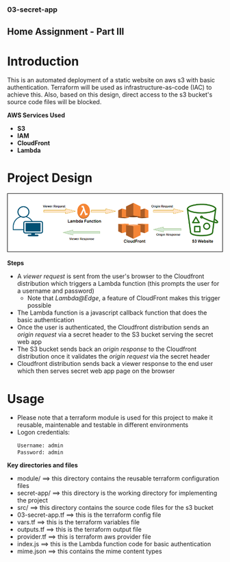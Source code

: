 ### 03-secret-app
## Home Assignment - Part III
# Introduction
This is an automated deployment of a static website on aws s3 with basic authentication. Terraform will be used as infrastructure-as-code (IAC) to achieve this.
Also, based on this design, direct access to the s3 bucket's source code files will be blocked.

**AWS Services Used**
- **S3**
- **IAM**
- **CloudFront**
- **Lambda**

# Project Design
<img src="./Design.png">

**Steps**
- A *viewer request* is sent from the user's browser to the Cloudfront distribution which triggers a Lambda function (this prompts the user for a username and password)
   - Note that *Lambda@Edge*, a feature of CloudFront makes this trigger possible
- The Lambda function is a javascript callback function that does the basic authentication
- Once the user is authenticated, the Cloudfront distribution sends an *origin request*  via a secret header to the S3 bucket serving the secret web app
- The S3 bucket sends back an *origin response* to the Cloudfront distribution once it validates the *origin request* via the secret header
- Cloudfront distribution sends back a viewer response to the end user which then serves secret web app page on the browser

# Usage
- Please note that a terraform module is used for this project to make it reusable, maintenable and testable in different environments
- Logon credentials: 
  ```
  Username: admin
  Password: admin
  ```
  
**Key directories and files**
- module/ ==> this directory contains the reusable terraform configuration files
- secret-app/ ==> this directory is the working directory for implementing the project
- src/ ==> this directory contains the source code files for the s3 bucket
- 03-secret-app.tf ==> this is the terraform config file
- vars.tf ==> this is the terraform variables file
- outputs.tf ==> this is the terraform output file
- provider.tf ==> this is terraform aws provider file
- index.js ==> this is the Lambda function code for basic authentication
- mime.json ==> this contains the mime content types






